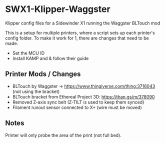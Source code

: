 # SWX1-Klipper-Waggster

Klipper config files for a Sidewinder X1 running the Waggster BLTouch mod

This is a setup for multiple printers, where a script sets up each printer's config folder. 
To make it work for 1, there are changes that need to be made. 
- Set the MCU ID
- Install KAMP and & follow their guide

## Printer Mods / Changes

- BLTouch by Waggster -> https://www.thingiverse.com/thing:3716043 (not using the bracket)
- BLTouch bracket from Ethereal Project 3D: https://than.gs/m/378090
- Removed Z-axis sync belt (Z-TILT is used to keep them synced)
- Filament runout sensor connected to X+ (wire must be moved)

## Notes

Printer will only probe the area of the print (not full bed).
